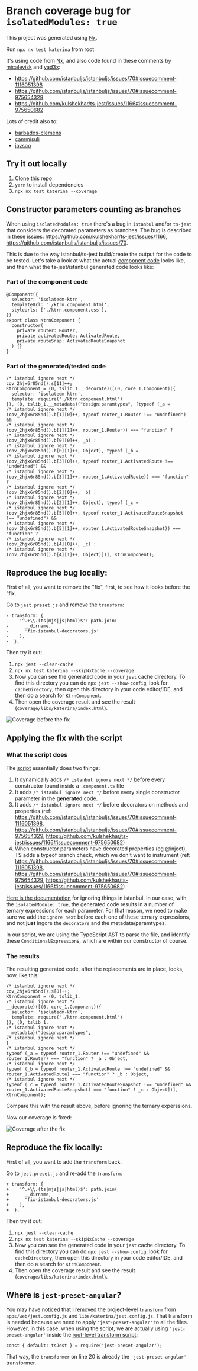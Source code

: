 # Branch coverage bug for `isolatedModules: true`

This project was generated using [Nx](https://nx.dev).

Run `npx nx test katerina` from root

It's using code from [Nx](https://github.com/nrwl/nx), and also code found in these comments by [micalevisk](https://github.com/micalevisk) and [vad3x](https://github.com/vad3x):

- https://github.com/istanbuljs/istanbuljs/issues/70#issuecomment-1116051398
- https://github.com/istanbuljs/istanbuljs/issues/70#issuecomment-975654329
- https://github.com/kulshekhar/ts-jest/issues/1166#issuecomment-975650682

Lots of credit also to:

- [barbados-clemens](https://github.com/barbados-clemens)
- [cammisuli](https://github.com/cammisuli)
- [jaysoo](https://github.com/jaysoo)

## Try it out locally

1. Clone this repo
2. `yarn` to install dependencies
3. `npx nx test katerina --coverage`

## Constructor parameters counting as branches

When using `isolatedModules: true` there's a bug in `istanbul` and/or `ts-jest` that considers the decorated parameters as branches. The bug is described in these issues: https://github.com/kulshekhar/ts-jest/issues/1166, https://github.com/istanbuljs/istanbuljs/issues/70.

This is due to the way istanbul/ts-jest build/create the output for the code to be tested. Let's take a look at what the actual [component code](libs/katerina/src/lib/ktrn/ktrn.component.ts) looks like, and then what the ts-jest/istanbul generated code looks like:

### Part of the component code

```
@Component({
  selector: 'isolatedm-ktrn',
  templateUrl: './ktrn.component.html',
  styleUrls: ['./ktrn.component.css'],
})
export class KtrnComponent {
  constructor(
    private router: Router,
    private activatedRoute: ActivatedRoute,
    private routeSnap: ActivatedRouteSnapshot
  ) {}
}

```

### Part of the generated/tested code

```
/* istanbul ignore next */
cov_2hjx6r85nd().s[11]++;
KtrnComponent = (0, tslib_1.__decorate)([(0, core_1.Component)({
  selector: 'isolatedm-ktrn',
  template: require("./ktrn.component.html")
}), (0, tslib_1.__metadata)("design:paramtypes", [typeof (_a =
/* istanbul ignore next */
(cov_2hjx6r85nd().b[1][0]++, typeof router_1.Router !== "undefined") &&
/* istanbul ignore next */
(cov_2hjx6r85nd().b[1][1]++, router_1.Router)) === "function" ?
/* istanbul ignore next */
(cov_2hjx6r85nd().b[0][0]++, _a) :
/* istanbul ignore next */
(cov_2hjx6r85nd().b[0][1]++, Object), typeof (_b =
/* istanbul ignore next */
(cov_2hjx6r85nd().b[3][0]++, typeof router_1.ActivatedRoute !== "undefined") &&
/* istanbul ignore next */
(cov_2hjx6r85nd().b[3][1]++, router_1.ActivatedRoute)) === "function" ?
/* istanbul ignore next */
(cov_2hjx6r85nd().b[2][0]++, _b) :
/* istanbul ignore next */
(cov_2hjx6r85nd().b[2][1]++, Object), typeof (_c =
/* istanbul ignore next */
(cov_2hjx6r85nd().b[5][0]++, typeof router_1.ActivatedRouteSnapshot !== "undefined") &&
/* istanbul ignore next */
(cov_2hjx6r85nd().b[5][1]++, router_1.ActivatedRouteSnapshot)) === "function" ?
/* istanbul ignore next */
(cov_2hjx6r85nd().b[4][0]++, _c) :
/* istanbul ignore next */
(cov_2hjx6r85nd().b[4][1]++, Object)])], KtrnComponent);

```

## Reproduce the bug locally:

First of all, you want to remove the "fix", first, to see how it looks before the "fix.

Go to `jest.preset.js` and remove the `transform`:

```
- transform: {
-    '^.+\\.(ts|mjs|js|html)$': path.join(
-      __dirname,
-      'fix-istanbul-decorators.js'
-    ),
-  },
```

Then try it out:

1. `npx jest --clear-cache`
2. `npx nx test katerina --skipNxCache --coverage`
3. Now you can see the generated code in your `jest` cache directory. To find this directory you can do
   `npx jest --show-config`, look for `cacheDirectory`, then open this directory in your code editor/IDE, and then do a search for `KtrnComponent`.
4. Then open the coverage result and see the result (`coverage/libs/katerina/index.html`).

![Coverage before the fix](coverage_before.png)

## Applying the fix with the script

### What the script does

The [script](fix-istanbul-decorators.js) essentially does two things:

1. It dynamically adds `/* istanbul ignore next */` before every constructor found inside a `.component.ts` file
2. It adds `/* istanbul ignore next */` before every single constructor parameter in the **generated** code.
3. It adds `/* istanbul ignore next */` before decorators on methods and properties (ref: https://github.com/istanbuljs/istanbuljs/issues/70#issuecomment-1116051398, https://github.com/istanbuljs/istanbuljs/issues/70#issuecomment-975654329, https://github.com/kulshekhar/ts-jest/issues/1166#issuecomment-975650682)
4. When constructor parameters have decorated properties (eg @inject), TS adds a typeof branch check, which we don't want to instrument (ref: https://github.com/istanbuljs/istanbuljs/issues/70#issuecomment-1116051398, https://github.com/istanbuljs/istanbuljs/issues/70#issuecomment-975654329, https://github.com/kulshekhar/ts-jest/issues/1166#issuecomment-975650682)

[Here is the documentation](https://github.com/gotwarlost/istanbul/blob/master/ignoring-code-for-coverage.md) for ignoring things in istanbul. In our case, with the `isolatedModule: true`, the generated code results in a number of ternary expressions for each parameter. For that reason, we need to make sure we add the `ignore next` before each one of these ternary expressions, and not **just** ingore the `decorators` and the metadata/paramtypes.

In our script, we are using the TypeScript AST to parse the file, and identify these `ConditionalExpression`s, which are within our constructor of course.

### The results

The resulting generated code, after the replacements are in place, looks, now, like this:

```
/* istanbul ignore next */
cov_2hjx6r85nd().s[8]++;
KtrnComponent = (0, tslib_1.
/* istanbul ignore next */
__decorate)([(0, core_1.Component)({
  selector: 'isolatedm-ktrn',
  template: require("./ktrn.component.html")
}), (0, tslib_1.
/* istanbul ignore next */
__metadata)("design:paramtypes",
/* istanbul ignore next */
[
/* istanbul ignore next */
typeof (_a = typeof router_1.Router !== "undefined" && router_1.Router) === "function" ? _a : Object,
/* istanbul ignore next */
typeof (_b = typeof router_1.ActivatedRoute !== "undefined" && router_1.ActivatedRoute) === "function" ? _b : Object,
/* istanbul ignore next */
typeof (_c = typeof router_1.ActivatedRouteSnapshot !== "undefined" && router_1.ActivatedRouteSnapshot) === "function" ? _c : Object])], KtrnComponent);
```

Compare this with the result above, before ignoring the ternary experssions.

Now our coverage is fixed:

![Coverage after the fix](coverage_after.png)

## Reproduce the fix locally:

First of all, you want to add the `transform` back.

Go to `jest.preset.js` and re-add the `transform`:

```
+ transform: {
+    '^.+\\.(ts|mjs|js|html)$': path.join(
+      __dirname,
+      'fix-istanbul-decorators.js'
+    ),
+  },
```

Then try it out:

1. `npx jest --clear-cache`
2. `npx nx test katerina --skipNxCache --coverage`
3. Now you can see the generated code in your `jest` cache directory. To find this directory you can do
   `npx jest --show-config`, look for `cacheDirectory`, then open this directory in your code editor/IDE, and then do a search for `KtrnComponent`.
4. Then open the coverage result and see the result (`coverage/libs/katerina/index.html`).

## Where is `jest-preset-angular`?

You may have noticed that [I removed](https://github.com/mandarini/isolatedm-jest/commit/e4a46cc8b26555e48a522815114d1cfc83e1923a) the project-level `transform` from `apps/web/jest.config.js` and `libs/katerina/jest.config.js`. That transform is needed because we need to apply `'jest-preset-angular'` to all the files. However, in this case, when using the script, we are actually using `'jest-preset-angular'` inside the [root-level transform script](fix-istanbul-decorators.js#L14):

```
const { default: tsJest } = require('jest-preset-angular');
```

That way, the `transformer` on line 20 is already the `'jest-preset-angular'` transformer.
